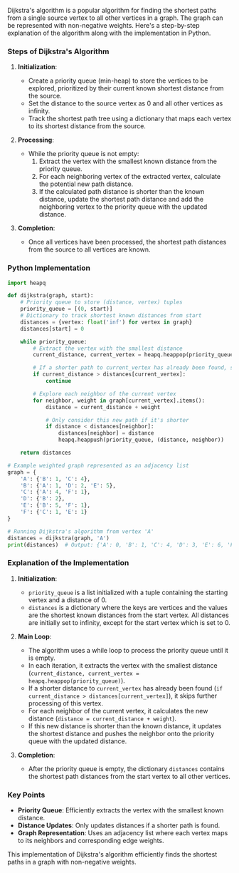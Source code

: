 Dijkstra's algorithm is a popular algorithm for finding the shortest paths from a single source vertex to all other vertices in a graph. The graph can be represented with non-negative weights. Here's a step-by-step explanation of the algorithm along with the implementation in Python.

### Steps of Dijkstra's Algorithm

1. **Initialization**:
    - Create a priority queue (min-heap) to store the vertices to be explored, prioritized by their current known shortest distance from the source.
    - Set the distance to the source vertex as 0 and all other vertices as infinity.
    - Track the shortest path tree using a dictionary that maps each vertex to its shortest distance from the source.

2. **Processing**:
    - While the priority queue is not empty:
        1. Extract the vertex with the smallest known distance from the priority queue.
        2. For each neighboring vertex of the extracted vertex, calculate the potential new path distance.
        3. If the calculated path distance is shorter than the known distance, update the shortest path distance and add the neighboring vertex to the priority queue with the updated distance.

3. **Completion**:
    - Once all vertices have been processed, the shortest path distances from the source to all vertices are known.

### Python Implementation

```python
import heapq

def dijkstra(graph, start):
    # Priority queue to store (distance, vertex) tuples
    priority_queue = [(0, start)]
    # Dictionary to track shortest known distances from start
    distances = {vertex: float('inf') for vertex in graph}
    distances[start] = 0

    while priority_queue:
        # Extract the vertex with the smallest distance
        current_distance, current_vertex = heapq.heappop(priority_queue)

        # If a shorter path to current_vertex has already been found, skip processing
        if current_distance > distances[current_vertex]:
            continue

        # Explore each neighbor of the current vertex
        for neighbor, weight in graph[current_vertex].items():
            distance = current_distance + weight

            # Only consider this new path if it's shorter
            if distance < distances[neighbor]:
                distances[neighbor] = distance
                heapq.heappush(priority_queue, (distance, neighbor))

    return distances

# Example weighted graph represented as an adjacency list
graph = {
    'A': {'B': 1, 'C': 4},
    'B': {'A': 1, 'D': 2, 'E': 5},
    'C': {'A': 4, 'F': 1},
    'D': {'B': 2},
    'E': {'B': 5, 'F': 1},
    'F': {'C': 1, 'E': 1}
}

# Running Dijkstra's algorithm from vertex 'A'
distances = dijkstra(graph, 'A')
print(distances)  # Output: {'A': 0, 'B': 1, 'C': 4, 'D': 3, 'E': 6, 'F': 5}
```

### Explanation of the Implementation

1. **Initialization**:
    - `priority_queue` is a list initialized with a tuple containing the starting vertex and a distance of 0.
    - `distances` is a dictionary where the keys are vertices and the values are the shortest known distances from the start vertex. All distances are initially set to infinity, except for the start vertex which is set to 0.

2. **Main Loop**:
    - The algorithm uses a while loop to process the priority queue until it is empty.
    - In each iteration, it extracts the vertex with the smallest distance (`current_distance, current_vertex = heapq.heappop(priority_queue)`).
    - If a shorter distance to `current_vertex` has already been found (`if current_distance > distances[current_vertex]`), it skips further processing of this vertex.
    - For each neighbor of the current vertex, it calculates the new distance (`distance = current_distance + weight`).
    - If this new distance is shorter than the known distance, it updates the shortest distance and pushes the neighbor onto the priority queue with the updated distance.

3. **Completion**:
    - After the priority queue is empty, the dictionary `distances` contains the shortest path distances from the start vertex to all other vertices.

### Key Points
- **Priority Queue**: Efficiently extracts the vertex with the smallest known distance.
- **Distance Updates**: Only updates distances if a shorter path is found.
- **Graph Representation**: Uses an adjacency list where each vertex maps to its neighbors and corresponding edge weights.

This implementation of Dijkstra's algorithm efficiently finds the shortest paths in a graph with non-negative weights.
